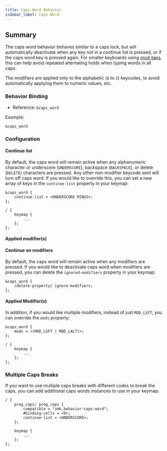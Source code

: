 ```yaml
---
title: Caps Word Behavior
sidebar_label: Caps Word
---
```


## Summary

The caps word behavior behaves similar to a caps lock, but will automatically deactivate when any key not in a continue list is pressed, or if the caps word key is pressed again. For smaller keyboards using [mod-taps](mod-tap.md), this can help avoid repeated alternating holds when typing words in all caps.

The modifiers are applied only to the alphabetic (`A` to `Z`) keycodes, to avoid automatically applying them to numeric values, etc.

### Behavior Binding

- Reference: `&caps_word`

Example:

```dts
&caps_word
```

### Configuration

#### Continue list

By default, the caps word will remain active when any alphanumeric character or underscore (`UNDERSCORE`), backspace (`BACKSPACE`), or delete (`DELETE`) characters are pressed. Any other non-modifier keycode sent will turn off caps word. If you would like to override this, you can set a new array of keys in the `continue-list` property in your keymap:

```dts
&caps_word {
    continue-list = <UNDERSCORE MINUS>;
};

/ {
    keymap {
        ...
    };
};
```

#### Applied modifier(s)
#### Continue on modifiers

By default, the caps word will remain active when any modifiers are pressed. If you
would like to deactivate caps word when modifiers are pressed, you can delete the
`ignored-modifiers` property in your keymap:

```
&caps_word {
    /delete-property/ ignore-modifiers;
};
```

#### Applied Modifier(s)

In addition, if you would like _multiple_ modifiers, instead of just `MOD_LSFT`, you can override the `mods` property:

```dts
&caps_word {
    mods = <(MOD_LSFT | MOD_LALT)>;
};

/ {
    keymap {
        ...
    };
};
```

### Multiple Caps Breaks

If you want to use multiple caps breaks with different codes to break the caps, you can add additional caps words instances to use in your keymap:

```dts
/ {
    prog_caps: prog_caps {
        compatible = "zmk,behavior-caps-word";
        #binding-cells = <0>;
        continue-list = <UNDERSCORE>;
    };

    keymap {
        ...
    };
};
```
